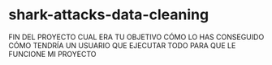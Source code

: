 # shark-attacks-data-cleaning

FIN DEL PROYECTO
CUAL ERA TU OBJETIVO
CÓMO LO HAS CONSEGUIDO 
CÓMO TENDRÍA UN USUARIO QUE EJECUTAR TODO PARA QUE LE FUNCIONE MI PROYECTO